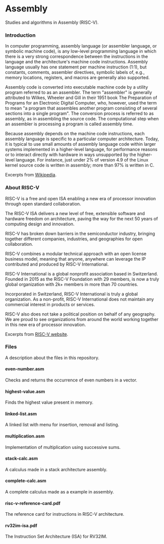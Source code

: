 # Assembly

Studies and algorithms in Assembly (RISC-V).

### Introduction

In computer programming, assembly language (or assembler language, or symbolic machine code), is any low-level programming language in which there is a very strong correspondence between the instructions in the language and the architecture's machine code instructions. Assembly language usually has one statement per machine instruction (1:1), but constants, comments, assembler directives, symbolic labels of, e.g., memory locations, registers, and macros are generally also supported.

Assembly code is converted into executable machine code by a utility program referred to as an assembler. The term "assembler" is generally attributed to Wilkes, Wheeler and Gill in their 1951 book The Preparation of Programs for an Electronic Digital Computer, who, however, used the term to mean "a program that assembles another program consisting of several sections into a single program". The conversion process is referred to as assembly, as in assembling the source code. The computational step when an assembler is processing a program is called assembly time.

Because assembly depends on the machine code instructions, each assembly language is specific to a particular computer architecture. Today, it is typical to use small amounts of assembly language code within larger systems implemented in a higher-level language, for performance reasons or to interact directly with hardware in ways unsupported by the higher-level language. For instance, just under 2% of version 4.9 of the Linux kernel source code is written in assembly; more than 97% is written in C.

Excerpts from [Wikipedia](https://en.wikipedia.org/wiki/Assembly_language).

### About RISC-V

RISC-V is a free and open ISA enabling a new era of processor innovation through open standard collaboration.

The RISC-V ISA delivers a new level of free, extensible software and hardware freedom on architecture, paving the way for the next 50 years of computing design and innovation.

RISC-V has broken down barriers in the semiconductor industry, bringing together different companies, industries, and geographies for open collaboration.

RISC-V combines a modular technical approach with an open license business model, meaning that anyone, anywhere can leverage the IP contributed and produced by RISC-V International.

RISC-V International is a global nonprofit association based in Switzerland. Founded in 2015 as the RISC-V Foundation with 29 members, is now a truly global organization with 2k+ members in more than 70 countries.

Incorporated in Switzerland, RISC-V International is truly a global organization. As a non-profit, RISC-V International does not maintain any commercial interest in products or services.

RISC-V also does not take a political position on behalf of any geography. We are proud to see organizations from around the world working together in this new era of processor innovation.

Excerpts from [RISC-V website](https://riscv.org/about/).

### Files

A description about the files in this repository.

#### even-number.asm

Checks and returns the occurrence of even numbers in a vector.

#### highest-value.asm

Finds the highest value present in memory.

#### linked-list.asm

A linked list with menu for insertion, removal and listing.

#### multiplication.asm

Implementation of multiplication using successive sums.

#### stack-calc.asm

A calculus made in a stack architecture assembly.

#### complete-calc.asm

A complete calculus made as a example in assembly.

#### risc-v-reference-card.pdf

The reference card for instructions in RISC-V architecture.

#### rv32im-isa.pdf

The Instruction Set Architecture (ISA) for RV32IM.
